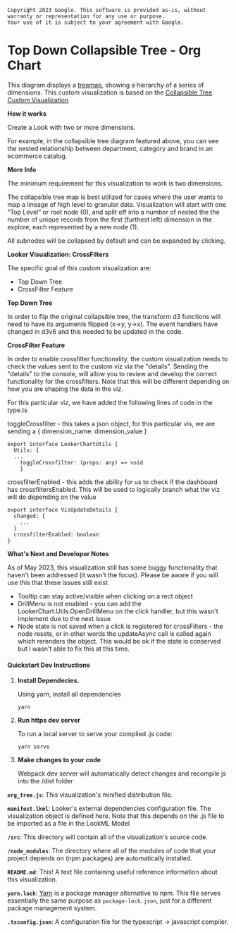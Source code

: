 ```
Copyright 2023 Google. This software is provided as-is, without warranty or representation for any use or purpose. 
Your use of it is subject to your agreement with Google.  
```
# Top Down Collapsible Tree - Org Chart

This diagram displays a [treemap](https://en.wikipedia.org/wiki/Tree_structure), showing a hierarchy of a series of dimensions. This custom visualization is based on the [Collapsible Tree Custom Visualization](https://github.com/looker-open-source/custom_visualizations_v2/tree/master/src/examples/collapsible_tree)

**How it works**

Create a Look with two or more dimensions.

For example, in the collapsible tree diagram featured above, you can see the nested relationship between department, category and brand in an ecommerce catalog.

**More Info**

The minimum requirement for this visualization to work is two dimensions.

The collapsible tree map is best utilized for cases where the user wants to map a lineage of high level to granular data. Visualization will start with one “Top Level” or root node (0), and split off into a number of nested the the number of unique records from the first (furthest left) dimension in the explore, each represented by a new node (1).

All subnodes will be collapsed by default and can be expanded by clicking.

**Looker Visualization: CrossFilters**

The specific goal of this custom visualization are:
<ul>
    <li> Top Down Tree </li>
    <li> CrossFilter Feature </li>
</ul>

**Top Down Tree**

In order to flip the original collapsible tree, the transform d3 functions will need to have its arguments flipped (x->y, y->x). The event handlers have changed in d3v6 and this needed to be updated in the code.

**CrossFilter Feature**

In order to enable crossfilter functionality, the custom visualization needs to check the values sent to the custom viz via the "details". Sending the "details" to the console, will allow you to review and develop the correct functionality for the crossfilters. Note that this will be different depending on how you are shaping the data in the viz.

For this particular viz, we have added the following lines of code in the type.ts

toggleCrossfilter - this takes a json object, for this particular vis, we are sending a { dimension_name: dimension_value }
``` 
export interface LookerChartUtils {
  Utils: {
  ...
    toggleCrossfilter: (props: any) => void
    }
```

crossfilterEnabled - this adds the ability for us to check if the dashboard has crossfiltersEnabled. This will be used to logically branch what the viz will do depending on the value
```
export interface VisUpdateDetails {
  changed: {
    ...
  }
  crossfilterEnabled: boolean
}
```

**What's Next and Developer Notes**

As of May 2023, this visualization still has some buggy functionality that haven't been addressed (it wasn't the focus). Please be aware if you will use this that these issues still exist
* Tooltip can stay active/visible when clicking on a rect object
* DrillMenu is not enabled - you can add the LookerChart.Utils.OpenDrillMenu on the click handler, but this wasn't implement due to the next issue
* Node state is not saved when a click is registered for crossFilters - the node resets, or in other words the updateAsync call is called again which rerenders the object. This would be ok if the state is conserved but I wasn't able to fix this at this time.

#### Quickstart Dev Instructions

1.  **Install Dependecies.**

    Using yarn, install all dependencies

    ```
    yarn
    ```

2.  **Run https dev server**

    To run a local server to serve your compiled .js code:

    ```
    yarn serve
    ```

3.  **Make changes to your code**

    Webpack dev server will automatically detect changes and recompile js into the /dist folder

**`org_tree.js`**: This visualization's minified distribution file.

**`manifest.lkml`**: Looker's external dependencies configuration file. The visualization object is defined here. Note that this depends on the .js file to be imported as a file in the LookML Model

**`/src`**: This directory will contain all of the visualization's source code.

**`/node_modules`**: The directory where all of the modules of code that your project depends on (npm packages) are automatically installed.

**`README.md`**: This! A text file containing useful reference information about this visualization.

**`yarn.lock`**: [Yarn](https://yarnpkg.com/) is a package manager alternative to npm. This file serves essentially the same purpose as `package-lock.json`, just for a different package management system.

**`.tsconfig.json`**: A configuration file for the typescript -> javascript compiler.
